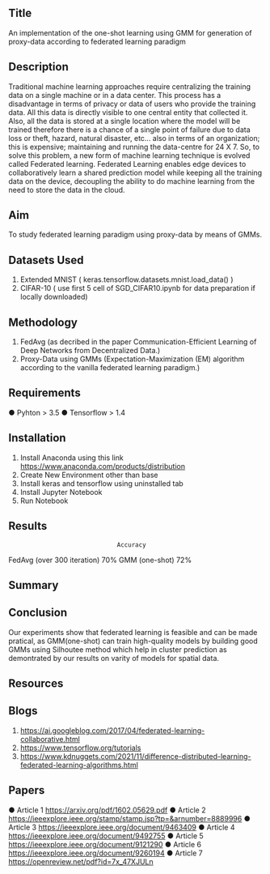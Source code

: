 ## Title 
An implementation of the one-shot learning using GMM for generation of proxy-data according to federated learning paradigm 

## Description
Traditional machine learning approaches require centralizing the training data on a single machine or in a data center. This process has a disadvantage in terms of privacy or data of users who provide the training data. All this data is directly visible to one central entity that collected it. Also, all the data is stored at a single location where the model will be trained therefore there is a chance of a single point of failure due to data loss or theft, hazard, natural disaster, etc... also in terms of an organization; this is expensive; maintaining and running the data-centre for 24 X 7. So, to solve this problem, a new form of machine learning technique is evolved called Federated learning. Federated Learning enables edge devices to collaboratively learn a shared prediction model while keeping all the training data on the device, decoupling the ability to do machine learning from the need to store the data in the cloud.

## Aim
To study federated learning paradigm using proxy-data by means of GMMs.

## Datasets Used
1. Extended MNIST ( keras.tensorflow.datasets.mnist.load_data() ) 
2. CIFAR-10 ( use first 5 cell of SGD_CIFAR10.ipynb for data preparation if locally downloaded)

## Methodology
1. FedAvg (as decribed in the paper Communication-Efficient Learning of Deep Networks from Decentralized Data.)
2. Proxy-Data using GMMs (Expectation-Maximization (EM) algorithm according to the vanilla federated learning paradigm.) 

## Requirements
●	 Pyhton > 3.5
●	 Tensorflow > 1.4

## Installation
1. Install Anaconda using this link https://www.anaconda.com/products/distribution
2. Create New Environment other than base
3. Install keras and tensorflow using uninstalled tab
4. Install Jupyter Notebook
5. Run Notebook

## Results
  
                                  Accuracy
FedAvg (over 300 iteration)         70%
GMM (one-shot)                      72%


## Summary


## Conclusion
Our experiments show that federated learning is feasible and can be made pratical, as GMM(one-shot) can train high-quality models by building good GMMs using Silhoutee method which help in cluster prediction as demontrated by our results on varity of models for spatial data.

## Resources
  ## Blogs
  1. https://ai.googleblog.com/2017/04/federated-learning-collaborative.html
  2. https://www.tensorflow.org/tutorials
  3. https://www.kdnuggets.com/2021/11/difference-distributed-learning-federated-learning-algorithms.html
  
  ## Papers
  ●	Article 1 https://arxiv.org/pdf/1602.05629.pdf
  ●	Article 2 https://ieeexplore.ieee.org/stamp/stamp.jsp?tp=&arnumber=8889996
  ●	Article 3 https://ieeexplore.ieee.org/document/9463409
  ●	Article 4 https://ieeexplore.ieee.org/document/9492755
  ●	Article 5 https://ieeexplore.ieee.org/document/9121290
  ●	Article 6 https://ieeexplore.ieee.org/document/9260194
  ●	Article 7 https://openreview.net/pdf?id=7x_47XJULn


